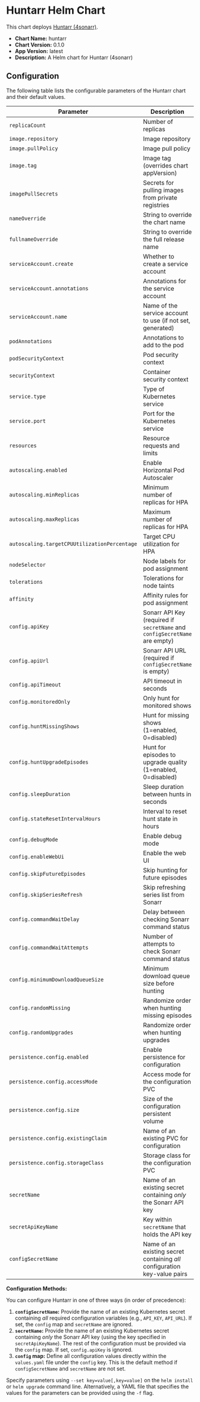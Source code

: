 # Huntarr Helm Chart

This chart deploys [Huntarr (4sonarr)](https://github.com/jshridha/huntarr).

*   **Chart Name:** huntarr
*   **Chart Version:** 0.1.0
*   **App Version:** latest
*   **Description:** A Helm chart for Huntarr (4sonarr)

## Configuration

The following table lists the configurable parameters of the Huntarr chart and their default values.

| Parameter                             | Description                                                                 | Default                                    |
| ------------------------------------- | --------------------------------------------------------------------------- | ------------------------------------------ |
| `replicaCount`                        | Number of replicas                                                          | `1`                                        |
| `image.repository`                    | Image repository                                                            | `huntarr/4sonarr`                          |
| `image.pullPolicy`                    | Image pull policy                                                           | `IfNotPresent`                             |
| `image.tag`                           | Image tag (overrides chart appVersion)                                      | `""` (uses chart `appVersion`)             |
| `imagePullSecrets`                    | Secrets for pulling images from private registries                          | `[]`                                       |
| `nameOverride`                        | String to override the chart name                                           | `""`                                       |
| `fullnameOverride`                    | String to override the full release name                                    | `""`                                       |
| `serviceAccount.create`               | Whether to create a service account                                         | `true`                                     |
| `serviceAccount.annotations`          | Annotations for the service account                                         | `{}`                                       |
| `serviceAccount.name`                 | Name of the service account to use (if not set, generated)                  | `""`                                       |
| `podAnnotations`                      | Annotations to add to the pod                                               | `{}`                                       |
| `podSecurityContext`                  | Pod security context                                                        | `{}`                                       |
| `securityContext`                     | Container security context                                                  | `{}`                                       |
| `service.type`                        | Type of Kubernetes service                                                  | `ClusterIP`                                |
| `service.port`                        | Port for the Kubernetes service                                             | `8988`                                     |
| `resources`                           | Resource requests and limits                                                | `{}`                                       |
| `autoscaling.enabled`                 | Enable Horizontal Pod Autoscaler                                            | `false`                                    |
| `autoscaling.minReplicas`             | Minimum number of replicas for HPA                                          | `1`                                        |
| `autoscaling.maxReplicas`             | Maximum number of replicas for HPA                                          | `100`                                      |
| `autoscaling.targetCPUUtilizationPercentage` | Target CPU utilization for HPA                                        | `80`                                       |
| `nodeSelector`                        | Node labels for pod assignment                                              | `{}`                                       |
| `tolerations`                         | Tolerations for node taints                                                 | `[]`                                       |
| `affinity`                            | Affinity rules for pod assignment                                           | `{}`                                       |
| `config.apiKey`                       | Sonarr API Key (required if `secretName` and `configSecretName` are empty)  | `"your-api-key"`                           |
| `config.apiUrl`                       | Sonarr API URL (required if `configSecretName` is empty)                    | `"http://your-sonarr-address:8989"`        |
| `config.apiTimeout`                   | API timeout in seconds                                                      | `"60"`                                     |
| `config.monitoredOnly`                | Only hunt for monitored shows                                               | `"true"`                                   |
| `config.huntMissingShows`             | Hunt for missing shows (1=enabled, 0=disabled)                              | `"1"`                                      |
| `config.huntUpgradeEpisodes`          | Hunt for episodes to upgrade quality (1=enabled, 0=disabled)                | `"0"`                                      |
| `config.sleepDuration`                | Sleep duration between hunts in seconds                                     | `"900"`                                    |
| `config.stateResetIntervalHours`      | Interval to reset hunt state in hours                                       | `"168"`                                    |
| `config.debugMode`                    | Enable debug mode                                                           | `"false"`                                  |
| `config.enableWebUi`                  | Enable the web UI                                                           | `"true"`                                   |
| `config.skipFutureEpisodes`           | Skip hunting for future episodes                                            | `"true"`                                   |
| `config.skipSeriesRefresh`            | Skip refreshing series list from Sonarr                                     | `"false"`                                  |
| `config.commandWaitDelay`             | Delay between checking Sonarr command status                                | `"1"`                                      |
| `config.commandWaitAttempts`          | Number of attempts to check Sonarr command status                           | `"600"`                                    |
| `config.minimumDownloadQueueSize`     | Minimum download queue size before hunting                                  | `"-1"`                                     |
| `config.randomMissing`                | Randomize order when hunting missing episodes                               | `"true"`                                   |
| `config.randomUpgrades`               | Randomize order when hunting upgrades                                       | `"true"`                                   |
| `persistence.config.enabled`          | Enable persistence for configuration                                        | `true`                                     |
| `persistence.config.accessMode`       | Access mode for the configuration PVC                                       | `ReadWriteOnce`                            |
| `persistence.config.size`             | Size of the configuration persistent volume                                 | `1Gi`                                      |
| `persistence.config.existingClaim`    | Name of an existing PVC for configuration                                   | `""`                                       |
| `persistence.config.storageClass`     | Storage class for the configuration PVC                                     | `""`                                       |
| `secretName`                          | Name of an existing secret containing *only* the Sonarr API key             | `""`                                       |
| `secretApiKeyName`                    | Key within `secretName` that holds the API key                              | `"api-key"`                                |
| `configSecretName`                    | Name of an existing secret containing *all* configuration key-value pairs   | `""`                                       |

**Configuration Methods:**

You can configure Huntarr in one of three ways (in order of precedence):

1.  **`configSecretName`:** Provide the name of an existing Kubernetes secret containing *all* required configuration variables (e.g., `API_KEY`, `API_URL`). If set, the `config` map and `secretName` are ignored.
2.  **`secretName`:** Provide the name of an existing Kubernetes secret containing *only* the Sonarr API key (using the key specified in `secretApiKeyName`). The rest of the configuration must be provided via the `config` map. If set, `config.apiKey` is ignored.
3.  **`config` map:** Define all configuration values directly within the `values.yaml` file under the `config` key. This is the default method if `configSecretName` and `secretName` are not set.

Specify parameters using `--set key=value[,key=value]` on the `helm install` or `helm upgrade` command line. Alternatively, a YAML file that specifies the values for the parameters can be provided using the `-f` flag.
